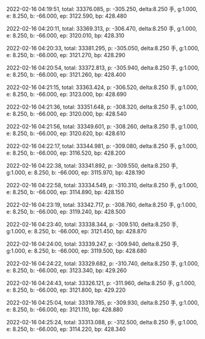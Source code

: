 2022-02-16 04:19:51, total: 33376.085, p: -305.250, delta:8.250 手, g:1.000, e: 8.250, b: -66.000, ep: 3122.590, bp: 428.480

2022-02-16 04:20:11, total: 33369.313, p: -306.470, delta:8.250 手, g:1.000, e: 8.250, b: -66.000, ep: 3120.010, bp: 428.310

2022-02-16 04:20:33, total: 33381.295, p: -305.050, delta:8.250 手, g:1.000, e: 8.250, b: -66.000, ep: 3121.270, bp: 428.290

2022-02-16 04:20:54, total: 33372.813, p: -305.940, delta:8.250 手, g:1.000, e: 8.250, b: -66.000, ep: 3121.260, bp: 428.400

2022-02-16 04:21:15, total: 33363.424, p: -306.520, delta:8.250 手, g:1.000, e: 8.250, b: -66.000, ep: 3123.000, bp: 428.690

2022-02-16 04:21:36, total: 33351.648, p: -308.320, delta:8.250 手, g:1.000, e: 8.250, b: -66.000, ep: 3120.000, bp: 428.540

2022-02-16 04:21:56, total: 33349.601, p: -308.260, delta:8.250 手, g:1.000, e: 8.250, b: -66.000, ep: 3120.620, bp: 428.610

2022-02-16 04:22:17, total: 33344.981, p: -309.080, delta:8.250 手, g:1.000, e: 8.250, b: -66.000, ep: 3116.520, bp: 428.200

2022-02-16 04:22:38, total: 33341.892, p: -309.550, delta:8.250 手, g:1.000, e: 8.250, b: -66.000, ep: 3115.970, bp: 428.190

2022-02-16 04:22:58, total: 33334.549, p: -310.310, delta:8.250 手, g:1.000, e: 8.250, b: -66.000, ep: 3114.890, bp: 428.150

2022-02-16 04:23:19, total: 33342.717, p: -308.760, delta:8.250 手, g:1.000, e: 8.250, b: -66.000, ep: 3119.240, bp: 428.500

2022-02-16 04:23:40, total: 33338.344, p: -309.510, delta:8.250 手, g:1.000, e: 8.250, b: -66.000, ep: 3121.450, bp: 428.870

2022-02-16 04:24:00, total: 33339.247, p: -309.940, delta:8.250 手, g:1.000, e: 8.250, b: -66.000, ep: 3119.500, bp: 428.680

2022-02-16 04:24:22, total: 33329.682, p: -310.740, delta:8.250 手, g:1.000, e: 8.250, b: -66.000, ep: 3123.340, bp: 429.260

2022-02-16 04:24:43, total: 33326.121, p: -311.960, delta:8.250 手, g:1.000, e: 8.250, b: -66.000, ep: 3121.800, bp: 429.220

2022-02-16 04:25:04, total: 33319.785, p: -309.930, delta:8.250 手, g:1.000, e: 8.250, b: -66.000, ep: 3121.110, bp: 428.880

2022-02-16 04:25:24, total: 33313.088, p: -312.500, delta:8.250 手, g:1.000, e: 8.250, b: -66.000, ep: 3114.220, bp: 428.340
